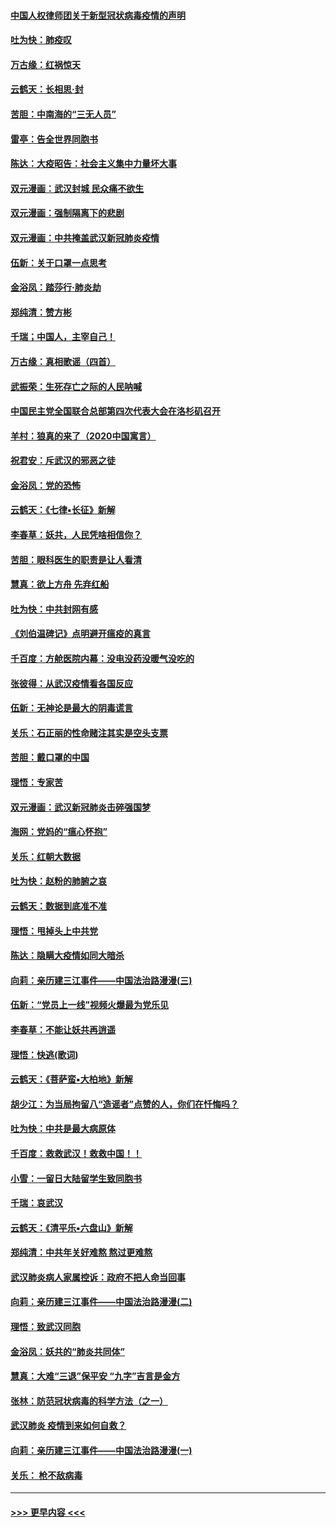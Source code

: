 #### [中国人权律师团关于新型冠状病毒疫情的声明](../pages/nsc993/n11864249.md?t=02130622) 
#### [吐为快：肺疫叹](../pages/nsc993/n11864027.md?t=02130622) 
#### [万古缘：红祸惊天](../pages/nsc993/n11864079.md?t=02130622) 
#### [云鹤天：长相思‧封](../pages/nsc993/n11864006.md?t=02130622) 
#### [苦胆：中南海的“三无人员”](../pages/nsc993/n11862997.md?t=02130622) 
#### [雷亭：告全世界同胞书](../pages/nsc993/n11862572.md?t=02130622) 
#### [陈达：大疫昭告：社会主义集中力量坏大事](../pages/nsc993/n11859419.md?t=02130622) 
#### [双元漫画：武汉封城 民众痛不欲生](../pages/nsc993/n11859287.md?t=02130622) 
#### [双元漫画：强制隔离下的悲剧](../pages/nsc993/n11859244.md?t=02130622) 
#### [双元漫画：中共掩盖武汉新冠肺炎疫情](../pages/nsc993/n11858249.md?t=02130622) 
#### [伍新：关于口罩一点思考](../pages/nsc993/n11859195.md?t=02130622) 
#### [金浴凤：踏莎行‧肺炎劫](../pages/nsc993/n11858227.md?t=02130622) 
#### [郑纯清：赞方彬](../pages/nsc993/n11856803.md?t=02130622) 
#### [千瑞；中国人，主宰自己！](../pages/nsc993/n11856793.md?t=02130622) 
#### [万古缘：真相歌谣（四首）](../pages/nsc993/n11856263.md?t=02130622) 
#### [武振荣：生死存亡之际的人民呐喊](../pages/nsc993/n11856256.md?t=02130622) 
#### [中国民主党全国联合总部第四次代表大会在洛杉矶召开](../pages/nsc993/n11856344.md?t=02130622) 
#### [羊村：狼真的来了（2020中国寓言）](../pages/nsc993/n11856229.md?t=02130622) 
#### [祝君安：斥武汉的邪恶之徒](../pages/nsc993/n11855861.md?t=02130622) 
#### [金浴凤：党的恐怖](../pages/nsc993/n11855849.md?t=02130622) 
#### [云鹤天：《七律▪长征》新解](../pages/nsc993/n11855479.md?t=02130622) 
#### [李春草：妖共，人民凭啥相信你？](../pages/nsc993/n11855196.md?t=02130622) 
#### [苦胆：眼科医生的职责是让人看清](../pages/nsc993/n11853840.md?t=02130622) 
#### [慧真：欲上方舟 先弃红船](../pages/nsc993/n11853483.md?t=02130622) 
#### [吐为快：中共封网有感](../pages/nsc993/n11852575.md?t=02130622) 
#### [《刘伯温碑记》点明避开瘟疫的真言](../pages/nsc993/n11852128.md?t=02130622) 
#### [千百度：方舱医院内幕：没电没药没暖气没吃的](../pages/nsc993/n11850211.md?t=02130622) 
#### [张彼得：从武汉疫情看各国反应](../pages/nsc993/n11850102.md?t=02130622) 
#### [伍新：无神论是最大的阴毒谎言](../pages/nsc993/n11846129.md?t=02130622) 
#### [关乐：石正丽的性命赌注其实是空头支票](../pages/nsc993/n11846109.md?t=02130622) 
#### [苦胆：戴口罩的中国](../pages/nsc993/n11845576.md?t=02130622) 
#### [理悟：专家苦](../pages/nsc993/n11845564.md?t=02130622) 
#### [双元漫画：武汉新冠肺炎击碎强国梦](../pages/nsc993/n11843320.md?t=02130622) 
#### [海网：党妈的“瘟心怀抱”](../pages/nsc993/n11840740.md?t=02130622) 
#### [关乐：红朝大数据](../pages/nsc993/n11840675.md?t=02130622) 
#### [吐为快：赵粉的肺腑之哀](../pages/nsc993/n11840618.md?t=02130622) 
#### [云鹤天：数据到底准不准](../pages/nsc993/n11840325.md?t=02130622) 
#### [理悟：甩掉头上中共党](../pages/nsc993/n11838826.md?t=02130622) 
#### [陈达：隐瞒大疫情如同大暗杀](../pages/nsc993/n11838771.md?t=02130622) 
#### [向莉：亲历建三江事件——中国法治路漫漫(三)](../pages/nsc993/n11831825.md?t=02130622) 
#### [伍新：“党员上一线”视频火爆最为党乐见](../pages/nsc993/n11838200.md?t=02130622) 
#### [李春草：不能让妖共再逍遥](../pages/nsc993/n11838102.md?t=02130622) 
#### [理悟：快逃(歌词)](../pages/nsc993/n11838083.md?t=02130622) 
#### [云鹤天：《菩萨蛮▪大柏地》新解](../pages/nsc993/n11838059.md?t=02130622) 
#### [胡少江：为当局拘留八“造谣者”点赞的人，你们在忏悔吗？](../pages/nsc993/n11836801.md?t=02130622) 
#### [吐为快：中共是最大病原体](../pages/nsc993/n11836748.md?t=02130622) 
#### [千百度：救救武汉！救救中国！！](../pages/nsc993/n11836145.md?t=02130622) 
#### [小雪：一留日大陆留学生致同胞书](../pages/nsc993/n11834624.md?t=02130622) 
#### [千瑞：哀武汉](../pages/nsc993/n11833647.md?t=02130622) 
#### [云鹤天：《清平乐▪六盘山》新解](../pages/nsc993/n11833611.md?t=02130622) 
#### [郑纯清：中共年关好难熬 熬过更难熬](../pages/nsc993/n11833489.md?t=02130622) 
#### [武汉肺炎病人家属控诉：政府不把人命当回事](../pages/nsc993/n11833205.md?t=02130622) 
#### [向莉：亲历建三江事件——中国法治路漫漫(二)](../pages/nsc993/n11829102.md?t=02130622) 
#### [理悟：致武汉同胞](../pages/nsc993/n11831522.md?t=02130622) 
#### [金浴凤：妖共的“肺炎共同体”](../pages/nsc993/n11829448.md?t=02130622) 
#### [慧真：大难“三退”保平安 “九字”吉言是金方](../pages/nsc993/n11829501.md?t=02130622) 
#### [张林：防范冠状病毒的科学方法（之一）](../pages/nsc993/n11828618.md?t=02130622) 
#### [武汉肺炎 疫情到来如何自救？](../pages/nsc993/n11827632.md?t=02130622) 
#### [向莉：亲历建三江事件——中国法治路漫漫(一)](../pages/nsc993/n11827190.md?t=02130622) 
#### [关乐： 枪不敌病毒](../pages/nsc993/n11826746.md?t=02130622) 

----
#### [ >>> 更早内容 <<< ](../indexes/nsc993-earlier.md)
